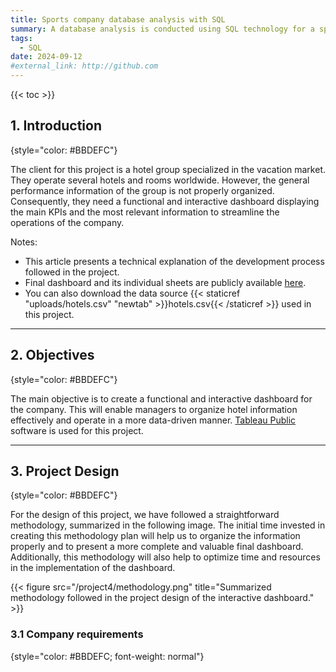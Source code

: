 ```yaml
---
title: Sports company database analysis with SQL
summary: A database analysis is conducted using SQL technology for a sports company. The project is structured in sprint weeks to simulate real-world company operations, where various aspects such as sales, clients, products, and distribution channels are investigated.
tags:
  - SQL
date: 2024-09-12
#external_link: http://github.com
---
```


{{< toc >}}

## 1. Introduction
{style="color: #BBDEFC"}

The client for this project is a hotel group specialized in the vacation market. They operate several hotels and rooms worldwide. However, the general performance information of the group is not properly organized. Consequently, they need a functional and interactive dashboard displaying the main KPIs and the most relevant information to streamline the operations of the company.

Notes:

* This article presents a technical explanation of the development process followed in the project.
* Final dashboard and its individual sheets are publicly available [here](https://public.tableau.com/views/Dream_resort_hotels_dynamic_dashboard/Dashboard1?:language=es-ES&publish=yes&:sid=&:display_count=n&:origin=viz_share_link).
* You can also download the data source {{< staticref "uploads/hotels.csv" "newtab" >}}hotels.csv{{< /staticref >}} used in this project.

---

## 2. Objectives
{style="color: #BBDEFC"}

The main objective is to create a functional and interactive dashboard for the company. This will enable managers to organize hotel information effectively and operate in a more data-driven manner. [Tableau Public](https://public.tableau.com/app/discover) software is used for this project.

---

## 3. Project Design
{style="color: #BBDEFC"}

For the design of this project, we have followed a straightforward methodology, summarized in the following image. The initial time invested in creating this methodology plan will help us to organize the information properly and to present a more complete and valuable final dashboard. Additionally, this methodology will also help to optimize time and resources in the implementation of the dashboard.

{{< figure src="/project4/methodology.png" title="Summarized methodology followed in the project design of the interactive dashboard." >}}

### 3.1 Company requirements
{style="color: #BBDEFC; font-weight: normal"}


